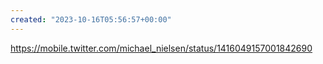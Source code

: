 ```yaml
---
created: "2023-10-16T05:56:57+00:00"
---
```

https://mobile.twitter.com/michael_nielsen/status/1416049157001842690

 